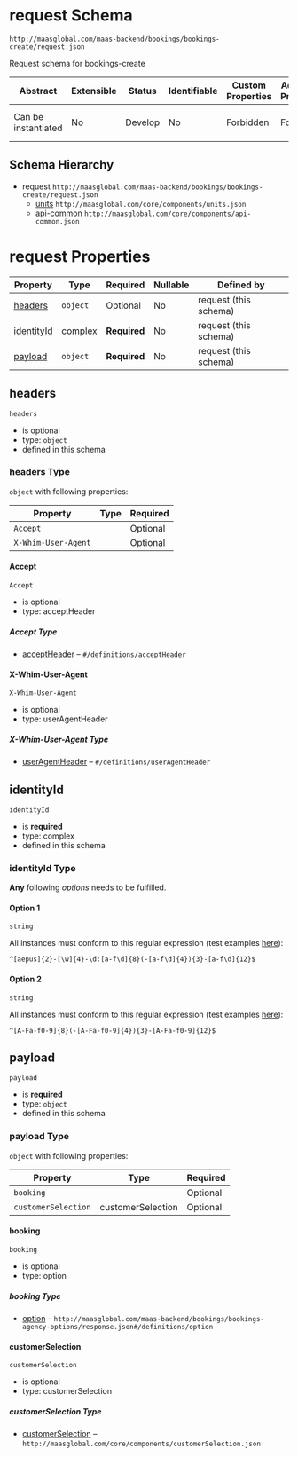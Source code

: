 # request Schema

```
http://maasglobal.com/maas-backend/bookings/bookings-create/request.json
```

Request schema for bookings-create

| Abstract            | Extensible | Status  | Identifiable | Custom Properties | Additional Properties | Defined In                                                         |
| ------------------- | ---------- | ------- | ------------ | ----------------- | --------------------- | ------------------------------------------------------------------ |
| Can be instantiated | No         | Develop | No           | Forbidden         | Forbidden             | [maas-backend/bookings/bookings-create/request.json](request.json) |

## Schema Hierarchy

- request `http://maasglobal.com/maas-backend/bookings/bookings-create/request.json`
  - [units](../../../core/components/units.md) `http://maasglobal.com/core/components/units.json`
  - [api-common](../../../core/components/api-common.md) `http://maasglobal.com/core/components/api-common.json`

# request Properties

| Property                  | Type     | Required     | Nullable | Defined by            |
| ------------------------- | -------- | ------------ | -------- | --------------------- |
| [headers](#headers)       | `object` | Optional     | No       | request (this schema) |
| [identityId](#identityid) | complex  | **Required** | No       | request (this schema) |
| [payload](#payload)       | `object` | **Required** | No       | request (this schema) |

## headers

`headers`

- is optional
- type: `object`
- defined in this schema

### headers Type

`object` with following properties:

| Property            | Type | Required |
| ------------------- | ---- | -------- |
| `Accept`            |      | Optional |
| `X-Whim-User-Agent` |      | Optional |

#### Accept

`Accept`

- is optional
- type: acceptHeader

##### Accept Type

- [acceptHeader](api-common.md) – `#/definitions/acceptHeader`

#### X-Whim-User-Agent

`X-Whim-User-Agent`

- is optional
- type: userAgentHeader

##### X-Whim-User-Agent Type

- [userAgentHeader](api-common.md) – `#/definitions/userAgentHeader`

## identityId

`identityId`

- is **required**
- type: complex
- defined in this schema

### identityId Type

**Any** following _options_ needs to be fulfilled.

#### Option 1

`string`

All instances must conform to this regular expression (test examples
[here](<https://regexr.com/?expression=%5E%5Baepus%5D%7B2%7D-%5B%5Cw%5D%7B4%7D-%5Cd%3A%5Ba-f%5Cd%5D%7B8%7D(-%5Ba-f%5Cd%5D%7B4%7D)%7B3%7D-%5Ba-f%5Cd%5D%7B12%7D%24>)):

```regex
^[aepus]{2}-[\w]{4}-\d:[a-f\d]{8}(-[a-f\d]{4}){3}-[a-f\d]{12}$
```

#### Option 2

`string`

All instances must conform to this regular expression (test examples
[here](<https://regexr.com/?expression=%5E%5BA-Fa-f0-9%5D%7B8%7D(-%5BA-Fa-f0-9%5D%7B4%7D)%7B3%7D-%5BA-Fa-f0-9%5D%7B12%7D%24>)):

```regex
^[A-Fa-f0-9]{8}(-[A-Fa-f0-9]{4}){3}-[A-Fa-f0-9]{12}$
```

## payload

`payload`

- is **required**
- type: `object`
- defined in this schema

### payload Type

`object` with following properties:

| Property            | Type              | Required |
| ------------------- | ----------------- | -------- |
| `booking`           |                   | Optional |
| `customerSelection` | customerSelection | Optional |

#### booking

`booking`

- is optional
- type: option

##### booking Type

- [option](response.md) –
  `http://maasglobal.com/maas-backend/bookings/bookings-agency-options/response.json#/definitions/option`

#### customerSelection

`customerSelection`

- is optional
- type: customerSelection

##### customerSelection Type

- [customerSelection](../../../core/components/customerSelection.md) –
  `http://maasglobal.com/core/components/customerSelection.json`

